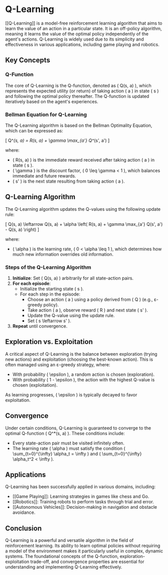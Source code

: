 
# Q-Learning

[[Q-Learning]] is a model-free reinforcement learning algorithm that aims to learn the value of an action in a particular state. It is an off-policy algorithm, meaning it learns the value of the optimal policy independently of the agent's actions. Q-Learning is widely used due to its simplicity and effectiveness in various applications, including game playing and robotics.

## Key Concepts

### Q-Function

The core of Q-Learning is the Q-function, denoted as \( Q(s, a) \), which represents the expected utility (or return) of taking action \( a \) in state \( s \) and following the optimal policy thereafter. The Q-function is updated iteratively based on the agent's experiences.

### Bellman Equation for Q-Learning

The Q-Learning algorithm is based on the Bellman Optimality Equation, which can be expressed as:

\[
Q^*(s, a) = R(s, a) + \gamma \max_{a'} Q^*(s', a')
\]

where:
- \( R(s, a) \) is the immediate reward received after taking action \( a \) in state \( s \).
- \( \gamma \) is the discount factor, \( 0 \leq \gamma < 1 \), which balances immediate and future rewards.
- \( s' \) is the next state resulting from taking action \( a \).

## Q-Learning Algorithm

The Q-Learning algorithm updates the Q-values using the following update rule:

\[
Q(s, a) \leftarrow Q(s, a) + \alpha \left( R(s, a) + \gamma \max_{a'} Q(s', a') - Q(s, a) \right)
\]

where:
- \( \alpha \) is the learning rate, \( 0 < \alpha \leq 1 \), which determines how much new information overrides old information.

### Steps of the Q-Learning Algorithm

1. **Initialize**: Set \( Q(s, a) \) arbitrarily for all state-action pairs.
2. **For each episode**:
   - Initialize the starting state \( s \).
   - For each step in the episode:
     - Choose an action \( a \) using a policy derived from \( Q \) (e.g., ε-greedy policy).
     - Take action \( a \), observe reward \( R \) and next state \( s' \).
     - Update the Q-value using the update rule.
     - Set \( s \leftarrow s' \).
3. **Repeat** until convergence.

## Exploration vs. Exploitation

A critical aspect of Q-Learning is the balance between exploration (trying new actions) and exploitation (choosing the best-known action). This is often managed using an ε-greedy strategy, where:
- With probability \( \epsilon \), a random action is chosen (exploration).
- With probability \( 1 - \epsilon \), the action with the highest Q-value is chosen (exploitation).

As learning progresses, \( \epsilon \) is typically decayed to favor exploitation.

## Convergence

Under certain conditions, Q-Learning is guaranteed to converge to the optimal Q-function \( Q^*(s, a) \). These conditions include:
- Every state-action pair must be visited infinitely often.
- The learning rate \( \alpha \) must satisfy the condition \( \sum_{t=0}^{\infty} \alpha_t = \infty \) and \( \sum_{t=0}^{\infty} \alpha_t^2 < \infty \).

## Applications

Q-Learning has been successfully applied in various domains, including:
- [[Game Playing]]: Learning strategies in games like chess and Go.
- [[Robotics]]: Training robots to perform tasks through trial and error.
- [[Autonomous Vehicles]]: Decision-making in navigation and obstacle avoidance.

## Conclusion

Q-Learning is a powerful and versatile algorithm in the field of reinforcement learning. Its ability to learn optimal policies without requiring a model of the environment makes it particularly useful in complex, dynamic systems. The foundational concepts of the Q-function, exploration-exploitation trade-off, and convergence properties are essential for understanding and implementing Q-Learning effectively.

